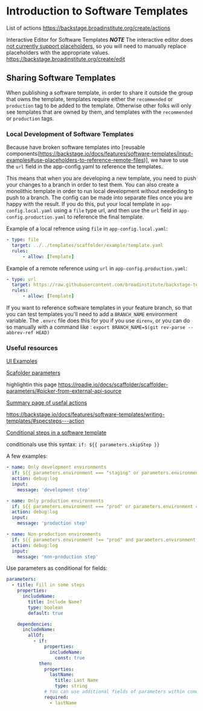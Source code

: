 # Introduction to Software Templates

List of actions https://backstage.broadinstitute.org/create/actions

Interactive Editor for Software Templates
***NOTE***
The interactive editor does [not currently support placeholders](https://backstage.io/docs/features/software-templates/input-examples#use-placeholders-to-reference-remote-files:~:text=Testing%20of%20this%20functionality%20is%20not%20yet%20supported%20using%20create/edit.%20In%20addition%2C%20this%20functionality%20only%20works%20for%20remote%20files%20and%20not%20local%20files.%20You%20also%20cannot%20nest%20files.), so you will need to manually replace placeholders with the appropriate values.
https://backstage.broadinstitute.org/create/edit

## Sharing Software Templates

When publishing a software template, in order to share it outside the group that owns the template, templates require either the `recommended` or `production` tag to be added to the template. Otherwise other folks will only see templates that are owned by them, and templates with the `recommended` or `production` tags.

### Local Development of Software Templates

Because have broken software templates into [reusable components(https://backstage.io/docs/features/software-templates/input-examples#use-placeholders-to-reference-remote-files)], we have to use the `url` field in the app-config.yaml to reference the templates.

This means that when you are developing a new template, you need to push your changes to a branch in order to test them. You can also create a monolithic template in order to run local development without neededing to push to a branch. The config can be made into separate files once you are happy with the result.
If you do this, put your local template in `app-config.local.yaml` using a `file` type url, and then use the `url` field
in `app-config.production.yaml` to reference the final template.

Example of a local refrence using `file` in `app-config.local.yaml`:

```yaml
- type: file
  target: ../../templates/scaffolder/example/template.yaml
  rules:
      - allow: [Template]
```

Example of a remote reference using `url` in `app-config.production.yaml`:

```yaml
- type: url
  target: https://raw.githubusercontent.com/broadinstitute/backstage-terraform-provider/main/templates/scaffolder/terraform-control-module/template.yaml
  rules:
      - allow: [Template]
```

If you want to reference software templates in your feature branch, so that you can test templates you'll need to add a `BRANCH_NAME` environment variable. The `.envrc` file does this for you if you use `direnv`, or you can do so manually with a command like : `export BRANCH_NAME=$(git rev-parse --abbrev-ref HEAD)`


### Useful resources

[UI Examples](https://backstage.io/docs/features/software-templates/ui-options-examples/)

[Scafolder parameters](https://roadie.io/docs/scaffolder/scaffolder-parameters/)

highlightin this page https://roadie.io/docs/scaffolder/scaffolder-parameters/#picker-from-external-api-source

[Summary page of usefal actions](https://roadie.io/docs/scaffolder/scaffolder-actions-directory/)


https://backstage.io/docs/features/software-templates/writing-templates/#specsteps---action

[Conditional steps in a software template](https://backstage.io/docs/features/software-templates/input-examples/#use-parameters-as-condition-in-steps)

conditionals use this syntax: `if: ${{ parameters.skipStep }}`

A few examples:

```yaml
- name: Only development environments
  if: ${{ parameters.environment === "staging" or parameters.environment === "development" }}
  action: debug:log
  input:
    message: 'development step'

- name: Only production environments
  if: ${{ parameters.environment === "prod" or parameters.environment === "production" }}
  action: debug:log
  input:
    message: 'production step'

- name: Non-production environments
  if: ${{ parameters.environment !== "prod" and parameters.environment !== "production" }}
  action: debug:log
  input:
    message: 'non-production step'
```

Use parameters as conditional for fields:

```yaml
parameters:
  - title: Fill in some steps
    properties:
      includeName:
        title: Include Name?
        type: boolean
        default: true

    dependencies:
      includeName:
        allOf:
          - if:
              properties:
                includeName:
                  const: true
            then:
              properties:
                lastName:
                  title: Last Name
                  type: string
              # You can use additional fields of parameters within conditional parameters such as required.
              required:
                - lastName
```

